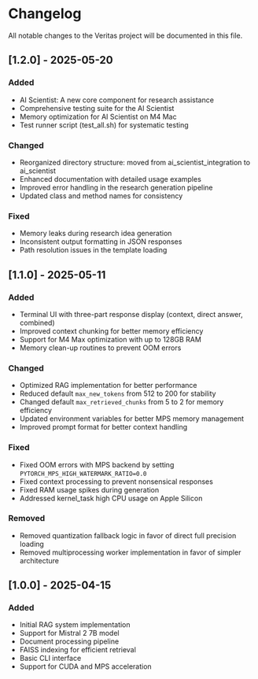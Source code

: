# Changelog

All notable changes to the Veritas project will be documented in this file.

## [1.2.0] - 2025-05-20

### Added
- AI Scientist: A new core component for research assistance
- Comprehensive testing suite for the AI Scientist
- Memory optimization for AI Scientist on M4 Mac
- Test runner script (test_all.sh) for systematic testing

### Changed
- Reorganized directory structure: moved from ai_scientist_integration to ai_scientist
- Enhanced documentation with detailed usage examples
- Improved error handling in the research generation pipeline
- Updated class and method names for consistency

### Fixed
- Memory leaks during research idea generation
- Inconsistent output formatting in JSON responses
- Path resolution issues in the template loading

## [1.1.0] - 2025-05-11

### Added
- Terminal UI with three-part response display (context, direct answer, combined)
- Improved context chunking for better memory efficiency
- Support for M4 Max optimization with up to 128GB RAM
- Memory clean-up routines to prevent OOM errors

### Changed
- Optimized RAG implementation for better performance
- Reduced default `max_new_tokens` from 512 to 200 for stability
- Changed default `max_retrieved_chunks` from 5 to 2 for memory efficiency
- Updated environment variables for better MPS memory management
- Improved prompt format for better context handling

### Fixed
- Fixed OOM errors with MPS backend by setting `PYTORCH_MPS_HIGH_WATERMARK_RATIO=0.0`
- Fixed context processing to prevent nonsensical responses
- Fixed RAM usage spikes during generation
- Addressed kernel_task high CPU usage on Apple Silicon

### Removed
- Removed quantization fallback logic in favor of direct full precision loading
- Removed multiprocessing worker implementation in favor of simpler architecture

## [1.0.0] - 2025-04-15

### Added
- Initial RAG system implementation
- Support for Mistral 2 7B model
- Document processing pipeline
- FAISS indexing for efficient retrieval
- Basic CLI interface
- Support for CUDA and MPS acceleration 